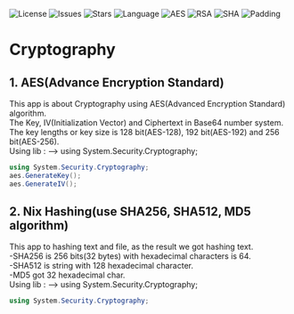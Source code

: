 ![License](https://img.shields.io/github/license/nix97/Cryptography)
![Issues](https://img.shields.io/github/issues/nix97/Cryptography)
![Stars](https://img.shields.io/github/stars/nix97/Cryptography)
![Language](https://img.shields.io/badge/Language-C%23-239120?logo=c-sharp&logoColor=white)
![AES](https://img.shields.io/badge/Algorithm-AES-blue)
![RSA](https://img.shields.io/badge/Algorithm-RSA-green)
![SHA](https://img.shields.io/badge/Hash-SHA256-orange)
![Padding](https://img.shields.io/badge/Detail-PKCS7%20Padding-lightgrey)

# Cryptography

## 1. AES(Advance Encryption Standard)

This app is about Cryptography using AES(Advanced Encryption Standard) algorithm.<br>
The Key, IV(Initialization Vector) and Ciphertext in Base64 number system.<br>
The key lengths or key size is 128 bit(AES-128), 192 bit(AES-192) and 256 bit(AES-256).<br>
Using lib : --> using System.Security.Cryptography;

``` c#
using System.Security.Cryptography;
aes.GenerateKey();
aes.GenerateIV();
```

## 2. Nix Hashing(use SHA256, SHA512, MD5 algorithm)

This app to hashing text and file, as the result we got hashing text.<br>
-SHA256 is 256 bits(32 bytes) with hexadecimal characters is 64.<br>
-SHA512 is string with 128 hexadecimal character.<br>
-MD5 got 32 hexadecimal char.<br>
Using lib : --> using System.Security.Cryptography;

``` c#
using System.Security.Cryptography;
```


